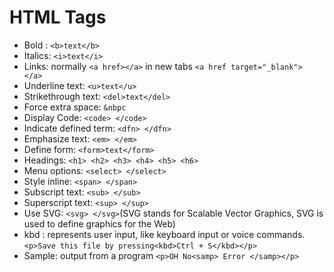 # HTML Tags

- Bold : `<b>text</b>`  
- Italics: `<i>text</i>`
- Links: normally `<a href></a>` in new tabs `<a href target="_blank"> </a>` 
- Underline text: `<u>text</u>`
- Strikethrough text: `<del>text</del>`
- Force extra space: `&nbpc`
- Display Code: `<code> </code>`
- Indicate defined term: `<dfn> </dfn>`
- Emphasize text: `<em> </em>`
- Define form: `<form>text</form>`
- Headings: `<h1> <h2> <h3> <h4> <h5> <h6>`
- Menu options: `<select> </select>`
- Style inline: `<span> </span>`
- Subscript text: `<sub> </sub>`
- Superscript text: `<sup> </sup>`
- Use SVG: `<svg> </svg>`(SVG stands for Scalable Vector Graphics, SVG is used to define graphics for the Web)
- kbd : represents user input, like keyboard input or voice commands. 
        `<p>Save this file by pressing<kbd>Ctrl + S</kbd></p>`
- Sample: output from a program `<p>OH No<samp> Error </samp></p>`
